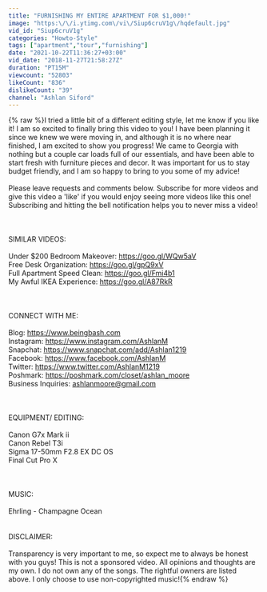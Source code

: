 ```yaml
---
title: "FURNISHING MY ENTIRE APARTMENT FOR $1,000!"
image: "https:\/\/i.ytimg.com\/vi\/Siup6cruV1g\/hqdefault.jpg"
vid_id: "Siup6cruV1g"
categories: "Howto-Style"
tags: ["apartment","tour","furnishing"]
date: "2021-10-22T11:36:27+03:00"
vid_date: "2018-11-27T21:58:27Z"
duration: "PT15M"
viewcount: "52803"
likeCount: "836"
dislikeCount: "39"
channel: "Ashlan Siford"
---
```

{% raw %}I tried a little bit of a different editing style, let me know if you like it! I am so excited to finally bring this video to you! I have been planning it since we knew we were moving in, and although it is no where near finished, I am excited to show you progress! We came to Georgia with nothing but a couple car loads full of our essentials, and have been able to start fresh with furniture pieces and decor. It was important for us to stay budget friendly, and I am so happy to bring to you some of my advice! <br /><br />Please leave requests and comments below. Subscribe for more videos and give this video a 'like' if you would enjoy seeing more videos like this one! Subscribing and hitting the bell notification helps you to never miss a video!<br /><br /><br /><br />SIMILAR VIDEOS:<br /><br />Under $200 Bedroom Makeover: <a rel="nofollow" target="blank" href="https://goo.gl/WQw5aV">https://goo.gl/WQw5aV</a><br />Free Desk Organization: <a rel="nofollow" target="blank" href="https://goo.gl/gpQ9xV">https://goo.gl/gpQ9xV</a><br />Full Apartment Speed Clean: <a rel="nofollow" target="blank" href="https://goo.gl/Fmi4b1">https://goo.gl/Fmi4b1</a><br />My Awful IKEA Experience: <a rel="nofollow" target="blank" href="https://goo.gl/A87RkR">https://goo.gl/A87RkR</a><br /><br /><br /><br />CONNECT WITH ME:<br /><br />Blog: <a rel="nofollow" target="blank" href="https://www.beingbash.com">https://www.beingbash.com</a><br />Instagram: <a rel="nofollow" target="blank" href="https://www.instagram.com/AshlanM">https://www.instagram.com/AshlanM</a><br />Snapchat: <a rel="nofollow" target="blank" href="https://www.snapchat.com/add/Ashlan1219">https://www.snapchat.com/add/Ashlan1219</a><br />Facebook: <a rel="nofollow" target="blank" href="https://www.facebook.com/AshlanM">https://www.facebook.com/AshlanM</a><br />Twitter: <a rel="nofollow" target="blank" href="https://www.twitter.com/AshlanM1219">https://www.twitter.com/AshlanM1219</a><br />Poshmark: <a rel="nofollow" target="blank" href="https://poshmark.com/closet/ashlan_moore">https://poshmark.com/closet/ashlan_moore</a><br />Business Inquiries: ashlanmoore@gmail.com<br /><br /><br /><br />EQUIPMENT/ EDITING:<br /><br />Canon G7x Mark ii<br />Canon Rebel T3i <br />Sigma 17-50mm F2.8 EX DC OS <br />Final Cut Pro X<br /><br /><br /><br />MUSIC:<br /><br />Ehrling - Champagne Ocean<br /><br /><br />DISCLAIMER: <br /><br />Transparency is very important to me, so expect me to always be honest with you guys! This is not a sponsored video. All opinions and thoughts are my own. I do not own any of the songs. The rightful owners are listed above. I only choose to use non-copyrighted music!{% endraw %}
